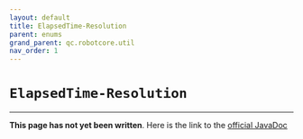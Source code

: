```yaml
---
layout: default
title: ElapsedTime-Resolution
parent: enums
grand_parent: qc.robotcore.util
nav_order: 1
---
```

# `ElapsedTime-Resolution`
---
**This page has not yet been written**. Here is the link to the [official JavaDoc](https://ftctechnh.github.io/ftc_app/doc/javadoc/com/qualcomm/robotcore/util/ElapsedTime.Resolution.html)
        